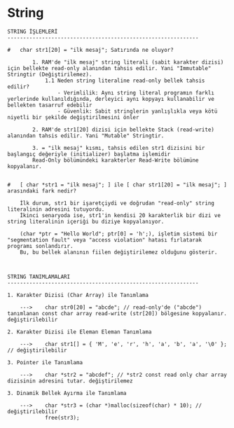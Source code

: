 # String

	STRING İŞLEMLERİ
	-------------------------------------------------------------

	#   char str1[20] = "ilk mesaj"; Satırında ne oluyor?

			1. RAM'de "ilk mesaj" string literali (sabit karakter dizisi) için bellekte read-only alanından tahsis edilir. Yani "Immutable" Stringtir (Değiştirilemez).
				1.1 Neden string literaline read-only bellek tahsis edilir?
					- Verimlilik: Aynı string literal programın farklı yerlerinde kullanıldığında, derleyici aynı kopyayı kullanabilir ve bellekten tasarruf edebilir
					- Güvenlik: Sabit stringlerin yanlışlıkla veya kötü niyetli bir şekilde değiştirilmesini önler

			2. RAM'de str1[20] dizisi için bellekte Stack (read-write) alanından tahsis edilir. Yani "Mutable" Stringtir.

			3. = "ilk mesaj" kısmı, tahsis edilen str1 dizisini bir başlangıç değeriyle (initializer) başlatma işlemidir
			Read-Only bölümündeki karakterler Read-Write bölümüne kopyalanır.


	#   [ char *str1 = "ilk mesaj"; ] ile [ char str1[20] = "ilk mesaj"; ] arasındaki fark nedir?
 
		İlk durum, str1 bir işaretçiydi ve doğrudan "read-only" string literalinin adresini tutuyordu.
		İkinci senaryoda ise, str1'in kendisi 20 karakterlik bir dizi ve string literalinin içeriği bu diziye kopyalanıyor.
		
		(char *ptr = "Hello World"; ptr[0] = 'h';), işletim sistemi bir "segmentation fault" veya "access violation" hatası fırlatarak programı sonlandırır. 
		Bu, bu bellek alanının fiilen değiştirilemez olduğunu gösterir.
 
 
 
 	STRING TANIMLAMALARI
	-------------------------------------------------------------
		
	1. Karakter Dizisi (Char Array) ile Tanımlama
 
		--->	char str0[20] = "abcde"; // read-only'de ("abcde") tanımlanan const char array read-write (str[20]) bölgesine kopyalanır. değiştirilebilir
 
	2. Karakter Dizisi ile Eleman Eleman Tanımlama
 	   
		--->	char str1[] = { 'M', 'e', 'r', 'h', 'a', 'b', 'a', '\0' }; // değiştirilebilir
 
	3. Pointer ile Tanımlama
		
		--->	char *str2 = "abcdef"; // *str2 const read only char array dizisinin adresini tutar. değiştirilemez
 
	3. Dinamik Bellek Ayırma ile Tanımlama
 
		--->	char *str3 = (char *)malloc(sizeof(char) * 10); // değiştirilebilir
				free(str3);
 
